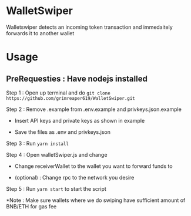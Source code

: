 # WalletSwiper

Walletswiper detects an incoming token transaction and immedaitely forwards it to another wallet

# Usage

## PreRequesties : Have nodejs installed

Step 1 : Open up terminal and do ``` git clone https://github.com/grimreaper619/WalletSwiper.git ```

Step 2 : Remove .example from .env.example and privkeys.json.example

  - Insert API keys and private keys as shown in example
  
  - Save the files as .env and privkeys.json
  
Step 3 : Run ``` yarn install ```

Step 4 : Open walletSwiper.js and change 
  
  - Change receiverWallet to the wallet you want to forward funds to 
  
  - (optional) : Change rpc to the network you desire
  
Step 5 : Run ``` yarn start ``` to start the script

*Note : Make sure wallets where we do swiping have sufficient amount of BNB/ETH for gas fee
